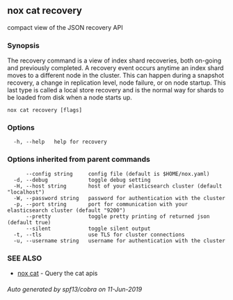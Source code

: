 ## nox cat recovery

compact view of the JSON recovery API

### Synopsis

The recovery command is a view of index shard recoveries, both on-going and previously completed.
A recovery event occurs anytime an index shard moves to a different node in the cluster.
This can happen during a snapshot recovery, a change in replication level, node failure, or on node startup.
This last type is called a local store recovery and is the normal way for shards to be loaded from disk when a node starts up.

```
nox cat recovery [flags]
```

### Options

```
  -h, --help   help for recovery
```

### Options inherited from parent commands

```
      --config string     config file (default is $HOME/nox.yaml)
  -d, --debug             toggle debug setting
  -H, --host string       host of your elasticsearch cluster (default "localhost")
  -W, --password string   password for authentication with the cluster
  -p, --port string       port for communication with your elasticsearch cluster (default "9200")
      --pretty            toggle pretty printing of returned json (default true)
      --silent            toggle silent output
  -t, --tls               use TLS for cluster connections
  -u, --username string   username for authentication with the cluster
```

### SEE ALSO

* [nox cat](nox_cat.md)	 - Query the cat apis

###### Auto generated by spf13/cobra on 11-Jun-2019
